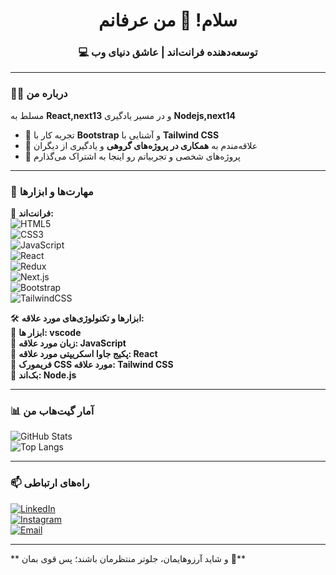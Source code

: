 <h1 align="center">سلام! 👋 من عرفانم</h1>
<h3 align="center">💻 توسعه‌دهنده فرانت‌اند | عاشق دنیای وب</h3>

---

### 👨‍💻 درباره من  
مسلط به **React,next13** و در مسیر یادگیری **Nodejs,next14**  
- 🎨 تجربه کار با **Bootstrap** و آشنایی با **Tailwind CSS**  
- 🤝 علاقه‌مندم به **همکاری در پروژه‌های گروهی** و یادگیری از دیگران   
- 🚀 پروژه‌های شخصی و تجربیاتم رو اینجا به اشتراک می‌گذارم  

---

### 🔧 مهارت‌ها و ابزارها  
📌 **فرانت‌اند:**  
![HTML5](https://img.shields.io/badge/-HTML5-E34F26?style=flat&logo=html5&logoColor=white)  
![CSS3](https://img.shields.io/badge/-CSS3-1572B6?style=flat&logo=css3&logoColor=white)  
![JavaScript](https://img.shields.io/badge/-JavaScript-F7DF1E?style=flat&logo=javascript&logoColor=black)  
![React](https://img.shields.io/badge/-React-61DAFB?style=flat&logo=react&logoColor=black)  
![Redux](https://img.shields.io/badge/-Redux-764ABC?style=flat&logo=redux&logoColor=white)  
![Next.js](https://img.shields.io/badge/-Next.js-000000?style=flat&logo=next.js&logoColor=white)  
![Bootstrap](https://img.shields.io/badge/-Bootstrap-7952B3?style=flat&logo=bootstrap&logoColor=white)  
![TailwindCSS](https://img.shields.io/badge/-TailwindCSS-38B2AC?style=flat&logo=tailwind-css&logoColor=white)  


🛠 **ابزارها و تکنولوژی‌های مورد علاقه:**  
🔹 **ابزار ها: vscode**  
🔹 **زبان مورد علاقه: JavaScript**  
🔹 **پکیج جاوا اسکریپتی مورد علاقه: React**  
🔹 **فریمورک CSS مورد علاقه: Tailwind CSS**  
🔹 **بک‌اند: Node.js**  

---

### 📊 آمار گیت‌هاب من  
![GitHub Stats](https://github-readme-stats.vercel.app/api?username=erfanahmadi&show_icons=true&theme=tokyonight)  
![Top Langs](https://github-readme-stats.vercel.app/api/top-langs/?username=erfanahmadi&layout=compact&theme=tokyonight)  

---

### 📫 راه‌های ارتباطی  
[![LinkedIn](https://img.shields.io/badge/-LinkedIn-0077B5?style=flat&logo=linkedin&logoColor=white)](https://www.linkedin.com/in/erfan-dev)  
[![Instagram](https://img.shields.io/badge/-Instagram-E4405F?style=flat&logo=instagram&logoColor=white)](https://www.instagram.com/erfanahmadi.dev)  
[![Email](https://img.shields.io/badge/-Gmail-D14836?style=flat&logo=gmail&logoColor=white)](mailto:erfan.dev85@gmail.com)  

---

** و شاید آرزوهایمان، جلوتر منتظرمان باشند؛ پس قوی بمان 🌿**
